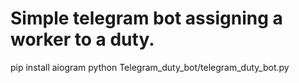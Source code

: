 # Simple telegram bot assigning a worker to a duty.

pip install aiogram
python Telegram_duty_bot/telegram_duty_bot.py
